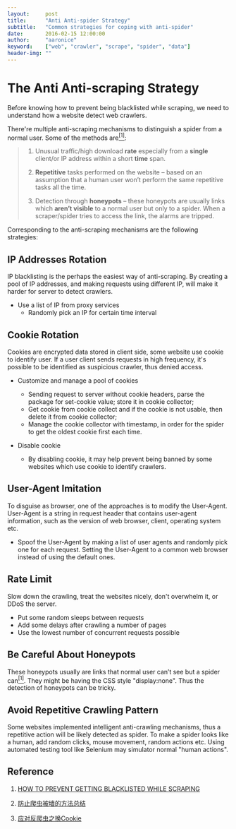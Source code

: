 ```yaml
---
layout:     post
title:      "Anti Anti-spider Strategy"
subtitle:   "Common strategies for coping with anti-spider"
date:       2016-02-15 12:00:00
author:     "aaronice"
keyword:    ["web", "crawler", "scrape", "spider", "data"]
header-img: ""
---
```


# The Anti Anti-scraping Strategy

Before knowing how to prevent being blacklisted while scraping, we need to understand how a website detect web crawlers.

There're multiple anti-scraping mechanisms to distinguish a spider from a normal user. Some of the methods are[<sup>[1]</sup>](https://learn.scrapehero.com/how-to-prevent-getting-blacklisted-while-scraping/):


>1. Unusual traffic/high download **rate** especially from a **single** client/or IP address within a short **time** span.
>
>2. **Repetitive** tasks performed on the website – based on an assumption that a human user won’t perform the same repetitive tasks all the time.
>
>3. Detection through **honeypots** – these honeypots are usually links which **aren’t visible** to a normal user but only to a spider. When a scraper/spider tries to access the link, the alarms are tripped.


Corresponding to the anti-scraping mechanisms are the following strategies:

## IP Addresses Rotation

IP blacklisting is the perhaps the easiest way of anti-scraping. By creating a pool of IP addresses, and making requests using different IP, will make it harder for server to detect crawlers.

- Use a list of IP from proxy services
  - Randomly pick an IP for certain time interval

## Cookie Rotation
Cookies are encrypted data stored in client side, some website use cookie to identify user. If a user client sends requests in high frequency, it's possible to be identified as suspicious crawler, thus denied access.

- Customize and manage a pool of cookies
  - Sending request to server without cookie headers, parse the package for set-cookie value; store it in cookie collector;
  - Get cookie from cookie collect and if the cookie is not usable, then delete it from cookie collector;
  - Manage the cookie collector with timestamp, in order for the spider to get the oldest cookie first each time.


- Disable cookie
  - By disabling cookie, it may help prevent being banned by some websites which use cookie to identify crawlers.


## User-Agent Imitation

To disguise as browser, one of the approaches is to modify the User-Agent. User-Agent is a string in request header that contains user-agent information, such as the version of web browser, client, operating system etc.

- Spoof the User-Agent by making a list of user agents and randomly pick one for each request. Setting the User-Agent to a common web
browser instead of using the default ones.

## Rate Limit

Slow down the crawling, treat the websites nicely, don't overwhelm it, or DDoS the server.

- Put some random sleeps between requests
- Add some delays after crawling a number of pages
- Use the lowest number of concurrent requests possible

## Be Careful About Honeypots

These honeypots usually are links that normal user can’t see but a spider can[<sup>[1]</sup>](https://learn.scrapehero.com/how-to-prevent-getting-blacklisted-while-scraping/). They might be having the CSS style "display:none". Thus the detection of honeypots can be tricky.

## Avoid Repetitive Crawling Pattern

Some websites implemented intelligent anti-crawling mechanisms, thus a repetitive action will be likely detected as spider. To make a spider looks like a human, add random clicks, mouse movement, random actions etc. Using automated testing tool like Selenium may simulator normal "human actions". 


## Reference

1. [HOW TO PREVENT GETTING BLACKLISTED WHILE SCRAPING](https://learn.scrapehero.com/how-to-prevent-getting-blacklisted-while-scraping/)

2. [防止爬虫被墙的方法总结](http://www.dianacody.com/2014/10/01/spider_5.html)

3. [应对反爬虫之换Cookie](https://medium.com/@Masutangu/%E5%BA%94%E5%AF%B9%E5%8F%8D%E7%88%AC%E8%99%AB%E4%B9%8B%E6%8D%A2cookie-d3b48b02d0e6)
